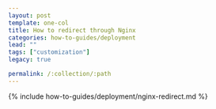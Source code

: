 ```yaml
---
layout: post
template: one-col
title: How to redirect through Nginx
categories: how-to-guides/deployment
lead: ""
tags: ["customization"]
legacy: true

permalink: /:collection/:path
---
```

{% include how-to-guides/deployment/nginx-redirect.md %}